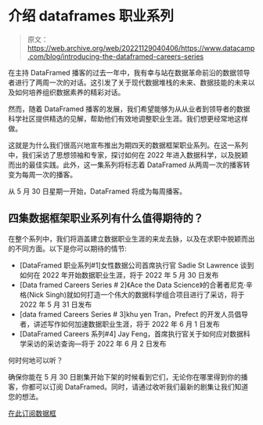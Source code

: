 # 介绍 dataframes 职业系列

> 原文：<https://web.archive.org/web/20221129040406/https://www.datacamp.com/blog/introducing-the-dataframed-careers-series>

在主持 DataFramed 播客的过去一年中，我有幸与站在数据革命前沿的数据领导者进行了两周一次的对话。这引发了关于现代数据堆栈的未来、数据技能的未来以及如何培养组织数据素养的精彩对话。

然而，随着 DataFramed 播客的发展，我们希望能够为从从业者到领导者的数据科学社区提供精选的见解，帮助他们有效地调整职业生涯。我们想更经常地这样做。

这就是为什么我们很高兴地宣布推出为期四天的数据框架职业系列。在这一系列中，我们采访了思想领袖和专家，探讨如何在 2022 年进入数据科学，以及脱颖而出的最佳实践。此外，这一集系列将标志着 DataFramed 从两周一次的播客转变为每周一次的播客。

从 5 月 30 日星期一开始，DataFramed 将成为每周播客。

## 四集数据框架职业系列有什么值得期待的？

在整个系列中，我们将涵盖建立数据职业生涯的来龙去脉，以及在求职中脱颖而出的不同方面。以下是你可以期待的情节:

*   [DataFramed 职业系列#1]女性数据公司首席执行官 Sadie St Lawrence 谈到如何在 2022 年开始数据职业生涯，将于 2022 年 5 月 30 日发布
*   [Data framed Careers Series # 2]《Ace the Data Science》的合著者尼克·辛格(Nick Singh)就如何打造一个伟大的数据科学组合项目进行了采访，将于 2022 年 5 月 31 日发布
*   [data framed Careers Series # 3]khu yen Tran，Prefect 的开发人员倡导者，讲述写作如何加速数据职业生涯，将于 2022 年 6 月 1 日发布
*   [DataFramed Careers 系列#4] Jay Feng，首席执行官关于如何应对数据科学采访的采访查询—将于 2022 年 6 月 2 日发布

何时何地可以听？

确保你能在 5 月 30 日剧集开始下架的时候看到它们，无论你在哪里得到你的播客，你都可以订阅 DataFramed。同时，请通过收听我们最新的剧集让我们知道您的想法。

[在此订阅数据框](https://web.archive.org/web/20220702210421/https://www.datacamp.com/podcast)